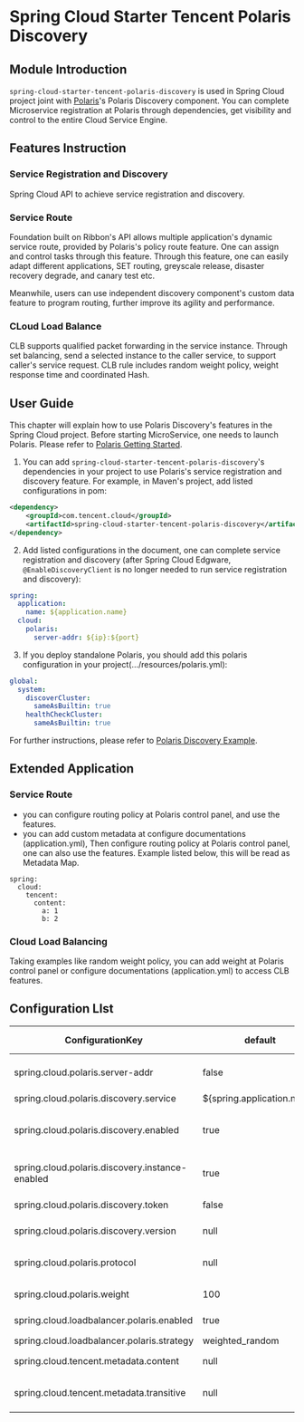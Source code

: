 # Spring Cloud Starter Tencent Polaris Discovery

## Module Introduction

```spring-cloud-starter-tencent-polaris-discovery``` is used in Spring Cloud project joint with [Polaris](https://github.com/polarismesh)'s Polaris Discovery component. You can complete Microservice registration at Polaris through dependencies, get visibility and control to the entire Cloud Service Engine.

## Features Instruction

### Service Registration and Discovery

Spring Cloud API to achieve service registration and discovery.

### Service Route

Foundation built on Ribbon's API allows multiple application's dynamic service route, provided by Polaris's policy route feature. One can assign and control tasks through this feature. Through this feature, one can easily adapt different applications,  SET routing, greyscale release, disaster recovery degrade, and canary test etc.

Meanwhile, users can use independent discovery component's custom data feature to program routing, further improve its agility and performance.

### CLoud Load Balance

CLB supports qualified packet forwarding in the service instance. Through set balancing, send a selected instance to the caller service, to support caller's service request. CLB rule includes random weight policy, weight response time and coordinated Hash.

## User Guide

This chapter will explain how to use Polaris Discovery's features in the Spring Cloud project. Before starting MicroService, one needs to launch Polaris. Please refer to [Polaris Getting Started](https://github.com/PolarisMesh/polaris#getting-started).

1. You can add ```spring-cloud-starter-tencent-polaris-discovery```'s dependencies in your project to use Polaris's service registration and discovery feature. For example, in Maven's project, add listed configurations in pom:

```XML
<dependency>
    <groupId>com.tencent.cloud</groupId>
    <artifactId>spring-cloud-starter-tencent-polaris-discovery</artifactId>
</dependency>
```

2. Add listed configurations in the document, one can complete service registration and discovery (after Spring Cloud Edgware, ```@EnableDiscoveryClient``` is no longer needed to run service registration and discovery):

```yaml
spring:
  application:
    name: ${application.name}
  cloud:
    polaris:
      server-addr: ${ip}:${port}
```

3. If you deploy standalone Polaris, you should add this polaris configuration in your project(.../resources/polaris.yml):

```yaml
global:
  system:
    discoverCluster:
      sameAsBuiltin: true
    healthCheckCluster:
      sameAsBuiltin: true
```

For further instructions, please refer to [Polaris Discovery Example](../../../../spring-cloud-tencent-examples/polaris-discovery-example/README.md).

## Extended Application

### Service Route

- you can configure routing policy at Polaris control panel, and use the features.
- you can add custom metadata at configure documentations (application.yml), Then configure routing policy at Polaris control panel, one can also use the features. Example listed below, this will be read as Metadata Map.

```
spring:
  cloud:
    tencent:
      content:
        a: 1
        b: 2
```

### Cloud Load Balancing

Taking examples like random weight policy, you can add weight at Polaris control panel or configure documentations (application.yml) to access CLB features.

## Configuration LIst

| ConfigurationKey                                | default                    | Yes/No required | Configuration Instruction                            |
| ----------------------------------------------- | -------------------------- | --------------- | ---------------------------------------------------- |
| spring.cloud.polaris.server-addr                | false                      | yes             | Polaris backend address                              |
| spring.cloud.polaris.discovery.service          | ${spring.application.name} | null            | service name                                         |
| spring.cloud.polaris.discovery.enabled          | true                       | false           | whether to active service registration and discovery |
| spring.cloud.polaris.discovery.instance-enabled | true                       | false           | can current Microservice be visited                  |
| spring.cloud.polaris.discovery.token            | false                      | false           | Authentication Token                                 |
| spring.cloud.polaris.discovery.version          | null                       | false           | Microservice Version                                 |
| spring.cloud.polaris.protocol                   | null                       | false           | Microservice agreement type                          |
| spring.cloud.polaris.weight                     | 100                        | false           | Microservice weight                                  |
| spring.cloud.loadbalancer.polaris.enabled       | true                       | false           | whether to open CLB                                  |
| spring.cloud.loadbalancer.polaris.strategy      | weighted_random            | false           | CLB policy                                           |
| spring.cloud.tencent.metadata.content           | null                       | false           | custom metadata Map                                |
| spring.cloud.tencent.metadata.transitive        | null                       | false           | need custom metadata key list                        |

